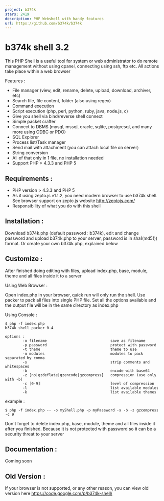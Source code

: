 ```yaml
---
project: b374k
stars: 2419
description: PHP Webshell with handy features
url: https://github.com/b374k/b374k
---
```


b374k shell 3.2
===============

This PHP Shell is a useful tool for system or web administrator to do remote management without using cpanel, connecting using ssh, ftp etc. All actions take place within a web browser

Features :

-   File manager (view, edit, rename, delete, upload, download, archiver, etc)
-   Search file, file content, folder (also using regex)
-   Command execution
-   Script execution (php, perl, python, ruby, java, node.js, c)
-   Give you shell via bind/reverse shell connect
-   Simple packet crafter
-   Connect to DBMS (mysql, mssql, oracle, sqlite, postgresql, and many more using ODBC or PDO)
-   SQL Explorer
-   Process list/Task manager
-   Send mail with attachment (you can attach local file on server)
-   String conversion
-   All of that only in 1 file, no installation needed
-   Support PHP > 4.3.3 and PHP 5

Requirements :
--------------

-   PHP version > 4.3.3 and PHP 5
-   As it using zepto.js v1.1.2, you need modern browser to use b374k shell. See browser support on zepto.js website http://zeptojs.com/
-   Responsibility of what you do with this shell

Installation :
--------------

Download b374k.php (default password : b374k), edit and change password and upload b374k.php to your server, password is in sha1(md5()) format. Or create your own b374k.php, explained below

Customize :
-----------

After finished doing editing with files, upload index.php, base, module, theme and all files inside it to a server

Using Web Browser :

Open index.php in your browser, quick run will only run the shell. Use packer to pack all files into single PHP file. Set all the options available and the output file will be in the same directory as index.php

Using Console :

```
$ php -f index.php
b374k shell packer 0.4

options :
        -o filename                             save as filename
        -p password                             protect with password
        -t theme                                theme to use
        -m modules                              modules to pack separated by comma
        -s                                      strip comments and whitespaces
        -b                                      encode with base64
        -z [no|gzdeflate|gzencode|gzcompress]   compression (use only with -b)
        -c [0-9]                                level of compression
        -l                                      list available modules
        -k                                      list available themes
```

example :

```
$ php -f index.php -- -o myShell.php -p myPassword -s -b -z gzcompress -c 9
```

Don't forget to delete index.php, base, module, theme and all files inside it after you finished. Because it is not protected with password so it can be a security threat to your server

Documentation :
---------------

Coming soon

Old Version :
-------------

If your browser is not supported, or any other reason, you can view old version here https://code.google.com/p/b374k-shell/

